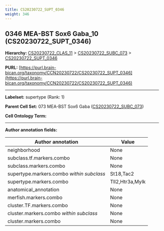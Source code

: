 ```yaml
---
title: CS20230722_SUPT_0346
weight: 346
---
```

## 0346 MEA-BST Sox6 Gaba_10 (CS20230722_SUPT_0346)
<b>Hierarchy: </b>
[CS20230722_CLAS_11](../CS20230722_CLAS_11) >
[CS20230722_SUBC_073](../CS20230722_SUBC_073) >
[CS20230722_SUPT_0346](../CS20230722_SUPT_0346)

**PURL:** [https://purl.brain-bican.org/taxonomy/CCN20230722/CS20230722_SUPT_0346](https://purl.brain-bican.org/taxonomy/CCN20230722/CS20230722_SUPT_0346)

---


**Labelset:** supertype (Rank: 1)

**Parent Cell Set:** 073 MEA-BST Sox6 Gaba ([CS20230722_SUBC_073](../CS20230722_SUBC_073))



**Cell Ontology Term:** 

[MARKER GENES.]: #


---

[TRANSFERRED ANNOTATIONS.]: #


[AUTHOR ANNOTATION FIELDS.]: #


**Author annotation fields:**

| Author annotation | Value |
|-------------------|-------|
|neighborhood|None|
|subclass.tf.markers.combo|None|
|subclass.markers.combo|None|
|supertype.markers.combo _within subclass_|St18,Tac2|
|supertype.markers.combo|Tll2,Htr3a,Mylk|
|anatomical_annotation|None|
|merfish.markers.combo|None|
|cluster.TF.markers.combo|None|
|cluster.markers.combo _within subclass_|None|
|cluster.markers.combo|None|

